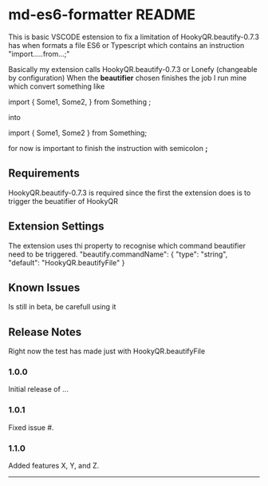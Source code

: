 # md-es6-formatter README

This is basic VSCODE estension to fix a limitation of HookyQR.beautify-0.7.3  has when formats a file ES6 or Typescript 
which contains an instruction "import.....from...;"  

Basically my extension calls HookyQR.beautify-0.7.3 or Lonefy (changeable by configuration)
When the **beautifier** chosen finishes the job I run mine which convert something like 
 
 import { 
Some1, 
Some2,
} from Something ;

into 

import { Some1, Some2 } from Something;

for now is  important to finish the instruction with semicolon **;**
 

 
## Requirements
HookyQR.beautify-0.7.3 is required since the first the extension does  is to trigger the beuatifier of HookyQR

## Extension Settings
The extension uses thi property to recognise which command beautifier need to be triggered. 
"beautify.commandName": {
    "type": "string",
    "default": "HookyQR.beautifyFile"
}

## Known Issues
Is still in beta, be carefull using it

## Release Notes

Right now the test has made just with HookyQR.beautifyFile

### 1.0.0

Initial release of ...

### 1.0.1

Fixed issue #.

### 1.1.0

Added features X, Y, and Z.

-----------------------------------------------------------------------------------------------------------
